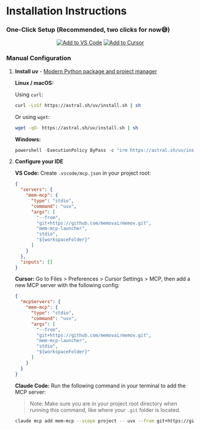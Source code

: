 # Installation Instructions

### One-Click Setup (Recommended, two clicks for now😅)

<div align="center">

[![Add to VS Code](https://img.shields.io/badge/Add%20to%20VS%20Code-007ACC?style=for-the-badge&logo=visual-studio-code&logoColor=white)](https://memov-vscode.vercel.app/)
[![Add to Cursor](https://img.shields.io/badge/Add%20to%20CURSOR-000000?style=for-the-badge&logo=visual-studio-code&logoColor=white)](https://memov-vscode.vercel.app/)

</div>


### Manual Configuration

1. **Install uv** - [Modern Python package and project manager](https://docs.astral.sh/uv/getting-started/installation/)

   **Linux / macOS:**
   
   Using `curl`:
   ```bash
   curl -LsSf https://astral.sh/uv/install.sh | sh
   ```
   
   Or using `wget`:
   ```bash
   wget -qO- https://astral.sh/uv/install.sh | sh
   ```

   **Windows:**
   ```powershell
   powershell -ExecutionPolicy ByPass -c "irm https://astral.sh/uv/install.ps1 | iex"
   ```

2. **Configure your IDE**

    **VS Code:** Create `.vscode/mcp.json` in your project root:
    ```json
    {
      "servers": {
        "mem-mcp": {
          "type": "stdio",
          "command": "uvx",
          "args": [
            "--from",
            "git+https://github.com/memovai/memov.git",
            "mem-mcp-launcher",
            "stdio",
            "${workspaceFolder}"
          ]
        }
      },
      "inputs": []
    }
    ```


    **Cursor:** Go to Files > Preferences > Cursor Settings > MCP, then add a new MCP server with the following config:
    ```json
    {
      "mcpServers": {
        "mem-mcp": {
          "type": "stdio",
          "command": "uvx",
          "args": [
            "--from",
            "git+https://github.com/memovai/memov.git",
            "mem-mcp-launcher",
            "stdio",
            "${workspaceFolder}"
          ]
        }
      }
    }
    ```


    **Claude Code:** Run the following command in your terminal to add the MCP server:
    > Note: Make sure you are in your project root directory when running this command, like where your `.git` folder is located.
    ```bash
    claude mcp add mem-mcp --scope project -- uvx --from git+https://github.com/memovai/memov.git mem-mcp-launcher stdio $(pwd)
    ```